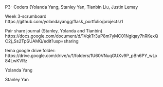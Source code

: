 <p>P3- Coders (Yolanda Yang, Stanley Yan, Tianbin Liu, Justin Lemay

<p>Week 3-scrumboard https://github.com/yolandayangg/flask_portfolio/projects/1 

</p>Pair share journal (Stanley, Yolanda and Tianbin) https://docs.google.com/document/d/1VqkTr3uP8m7yMC01Ngiqay7hRKexQC2j_Ss2TpSUAMQ/edit?usp=sharing 

</p> tema google drive folder: https://drive.google.com/drive/u/1/folders/1U60VNuqGUXv9P_pBh6PY_wLx84LwKVRz

</p> Yolanda Yang

</p> Stanley Yan
